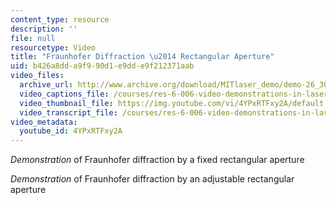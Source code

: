 ```yaml
---
content_type: resource
description: ''
file: null
resourcetype: Video
title: "Fraunhofer Diffraction \u2014 Rectangular Aperture"
uid: b426a8dd-a9f9-90d1-e9dd-e9f212371aab
video_files:
  archive_url: http://www.archive.org/download/MITlaser_demo/demo-26_300k.mp4
  video_captions_file: /courses/res-6-006-video-demonstrations-in-lasers-and-optics-spring-2008/a9478eeaa7a355d9968162eb2c02bbcd_4YPxRTFxy2A.vtt
  video_thumbnail_file: https://img.youtube.com/vi/4YPxRTFxy2A/default.jpg
  video_transcript_file: /courses/res-6-006-video-demonstrations-in-lasers-and-optics-spring-2008/e06ca88aa4b673d48884b8705496a1b7_4YPxRTFxy2A.pdf
video_metadata:
  youtube_id: 4YPxRTFxy2A
---
```


_Demonstration_ of Fraunhofer diffraction by a fixed rectangular aperture

_Demonstration_ of Fraunhofer diffraction by an adjustable rectangular aperture